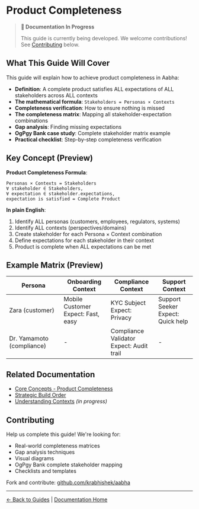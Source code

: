 # Product Completeness

> **📝 Documentation In Progress**
>
> This guide is currently being developed. We welcome contributions!
> See [Contributing](#contributing) below.

## What This Guide Will Cover

This guide will explain how to achieve product completeness in Aabha:

- **Definition**: A complete product satisfies ALL expectations of ALL stakeholders across ALL contexts
- **The mathematical formula**: `Stakeholders = Personas × Contexts`
- **Completeness verification**: How to ensure nothing is missed
- **The completeness matrix**: Mapping all stakeholder-expectation combinations
- **Gap analysis**: Finding missing expectations
- **OgPgy Bank case study**: Complete stakeholder matrix example
- **Practical checklist**: Step-by-step completeness verification

## Key Concept (Preview)

**Product Completeness Formula**:

```
Personas × Contexts = Stakeholders
∀ stakeholder ∈ Stakeholders,
∀ expectation ∈ stakeholder.expectations,
expectation is satisfied = Complete Product
```

**In plain English**:
1. Identify ALL personas (customers, employees, regulators, systems)
2. Identify ALL contexts (perspectives/domains)
3. Create stakeholder for each Persona × Context combination
4. Define expectations for each stakeholder in their context
5. Product is complete when ALL expectations can be met

## Example Matrix (Preview)

| Persona | Onboarding Context | Compliance Context | Support Context |
|---------|-------------------|-------------------|----------------|
| Zara (customer) | Mobile Customer<br/>Expect: Fast, easy | KYC Subject<br/>Expect: Privacy | Support Seeker<br/>Expect: Quick help |
| Dr. Yamamoto (compliance) | - | Compliance Validator<br/>Expect: Audit trail | - |

## Related Documentation

- [Core Concepts - Product Completeness](../getting-started/core-concepts.md#4-product-completeness)
- [Strategic Build Order](../best-practices/strategic-build-order.md)
- [Understanding Contexts](./understanding-contexts.md) _(in progress)_

## Contributing

Help us complete this guide! We're looking for:

- Real-world completeness matrices
- Gap analysis techniques
- Visual diagrams
- OgPgy Bank complete stakeholder mapping
- Checklists and templates

Fork and contribute: [github.com/krabhishek/aabha](https://github.com/krabhishek/aabha)

---

[← Back to Guides](./README.md) | [Documentation Home](../README.md)
